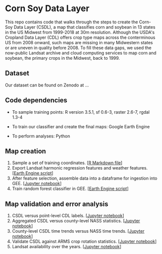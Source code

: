 # Corn Soy Data Layer

This repo contains code that walks through the steps to create the Corn-Soy Data Layer (CSDL), a map that classifies corn and soybean in 13 states in the US Midwest from 1999-2018 at 30m resolution. Although the USDA's Cropland Data Layer (CDL) offers crop type maps across the conterminous US from 2008 onward, such maps are missing in many Midwestern states or are uneven in quality before 2008. To fill these data gaps, we used the now-public Landsat archive and cloud computing services to map corn and soybean, the primary crops in the Midwest, back to 1999.

## Dataset

Our dataset can be found on Zenodo at ...

## Code dependencies

* To sample training points: R version 3.5.1, sf 0.6-3, raster 2.6-7, rgdal 1.3-4

* To train our classifier and create the final maps: Google Earth Engine

* To perform analyses: Python

## Map creation

1. Sample a set of training coordinates. [[R Markdown file](TBD)]
2. Export Landsat harmonic regression features and weather features. [[Earth Engine script](TBD)]
3. After feature selection, assemble data into a dataframe for ingestion into GEE. [[Jupyter notebook](TBD)]
4. Train random forest classifier in GEE. [[Earth Engine script](TBD)]

## Map validation and error analysis

1. CSDL versus point-level CDL labels. [[Jupyter notebook](TBD)]
2. Aggregated CSDL versus county-level NASS statistics. [[Jupyter notebook](TBD)]
2. County-level CSDL time trends versus NASS time trends. [[Jupyter notebook](TBD)]
3. Validate CSDL against ARMS crop rotation statistics. [[Jupyter notebook](TBD)]
4. Landsat availability over the years. [[Jupyter notebook](TBD)]


